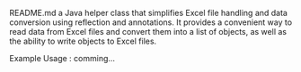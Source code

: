 README.md
a Java helper class that simplifies Excel file handling and data conversion using reflection and annotations. It provides a convenient way to read data from Excel files and convert them into a list of objects, as well as the ability to write objects to Excel files.

Example Usage : comming...

